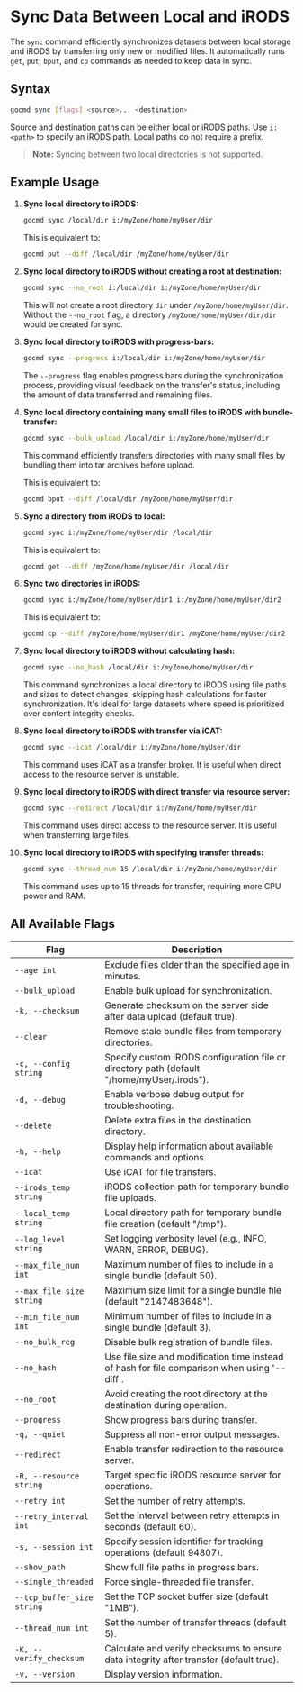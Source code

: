 # Sync Data Between Local and iRODS

The `sync` command efficiently synchronizes datasets between local storage and iRODS by transferring only new or modified files. It automatically runs `get`, `put`, `bput`, and `cp` commands as needed to keep data in sync.

## Syntax
```sh
gocmd sync [flags] <source>... <destination>
```

Source and destination paths can be either local or iRODS paths.
Use `i:<path>` to specify an iRODS path. Local paths do not require a prefix.

> **Note:** Syncing between two local directories is not supported.

## Example Usage

1. **Sync local directory to iRODS:**
    ```sh
    gocmd sync /local/dir i:/myZone/home/myUser/dir
    ```

    This is equivalent to:
    ```sh
    gocmd put --diff /local/dir /myZone/home/myUser/dir
    ```

2. **Sync local directory to iRODS without creating a root at destination:**
    ```sh
    gocmd sync --no_root i:/local/dir i:/myZone/home/myUser/dir
    ```

    This will not create a root directory `dir` under `/myZone/home/myUser/dir`. Without the `--no_root` flag, a directory `/myZone/home/myUser/dir/dir` would be created for sync.

3. **Sync local directory to iRODS with progress-bars:**
    ```sh
    gocmd sync --progress i:/local/dir i:/myZone/home/myUser/dir
    ```

    The `--progress` flag enables progress bars during the synchronization process, providing visual feedback on the transfer's status, including the amount of data transferred and remaining files.

3. **Sync local directory containing many small files to iRODS with bundle-transfer:**
    ```sh
    gocmd sync --bulk_upload /local/dir i:/myZone/home/myUser/dir
    ```

    This command efficiently transfers directories with many small files by bundling them into tar archives before upload.

    This is equivalent to:
    ```sh
    gocmd bput --diff /local/dir /myZone/home/myUser/dir
    ```

4. **Sync a directory from iRODS to local:**
    ```sh
    gocmd sync i:/myZone/home/myUser/dir /local/dir
    ```

    This is equivalent to:
    ```sh
    gocmd get --diff /myZone/home/myUser/dir /local/dir
    ```

5. **Sync two directories in iRODS:**
    ```sh
    gocmd sync i:/myZone/home/myUser/dir1 i:/myZone/home/myUser/dir2
    ```

    This is equivalent to:
    ```sh
    gocmd cp --diff /myZone/home/myUser/dir1 /myZone/home/myUser/dir2
    ```

6. **Sync local directory to iRODS without calculating hash:**
    ```sh
    gocmd sync --no_hash /local/dir i:/myZone/home/myUser/dir
    ```

    This command synchronizes a local directory to iRODS using file paths and sizes to detect changes, skipping hash calculations for faster synchronization. It's ideal for large datasets where speed is prioritized over content integrity checks.

7. **Sync local directory to iRODS with transfer via iCAT:**
    ```sh
    gocmd sync --icat /local/dir i:/myZone/home/myUser/dir
    ```

    This command uses iCAT as a transfer broker. It is useful when direct access to the resource server is unstable.

8. **Sync local directory to iRODS with direct transfer via resource server:**
    ```sh
    gocmd sync --redirect /local/dir i:/myZone/home/myUser/dir
    ```

    This command uses direct access to the resource server. It is useful when transferring large files.

9. **Sync local directory to iRODS with specifying transfer threads:**
    ```sh
    gocmd sync --thread_num 15 /local/dir i:/myZone/home/myUser/dir
    ```

    This command uses up to 15 threads for transfer, requiring more CPU power and RAM.

## All Available Flags

| Flag                  | Description                                                                 |
|-----------------------|-----------------------------------------------------------------------------|
| `--age int`           | Exclude files older than the specified age in minutes.                      |
| `--bulk_upload`       | Enable bulk upload for synchronization.                                     |
| `-k, --checksum`      | Generate checksum on the server side after data upload (default true).      |
| `--clear`             | Remove stale bundle files from temporary directories.                       |
| `-c, --config string` | Specify custom iRODS configuration file or directory path (default "/home/myUser/.irods"). |
| `-d, --debug`         | Enable verbose debug output for troubleshooting.                            |
| `--delete`            | Delete extra files in the destination directory.                             |
| `-h, --help`          | Display help information about available commands and options.              |
| `--icat`              | Use iCAT for file transfers.                                                 |
| `--irods_temp string` | iRODS collection path for temporary bundle file uploads.                     |
| `--local_temp string` | Local directory path for temporary bundle file creation (default "/tmp").    |
| `--log_level string`  | Set logging verbosity level (e.g., INFO, WARN, ERROR, DEBUG).               |
| `--max_file_num int`  | Maximum number of files to include in a single bundle (default 50).          |
| `--max_file_size string` | Maximum size limit for a single bundle file (default "2147483648").      |
| `--min_file_num int`  | Minimum number of files to include in a single bundle (default 3).           |
| `--no_bulk_reg`       | Disable bulk registration of bundle files.                                  |
| `--no_hash`           | Use file size and modification time instead of hash for file comparison when using '--diff'. |
| `--no_root`           | Avoid creating the root directory at the destination during operation.       |
| `--progress`          | Show progress bars during transfer.                                          |
| `-q, --quiet`         | Suppress all non-error output messages.                                     |
| `--redirect`          | Enable transfer redirection to the resource server.                         |
| `-R, --resource string` | Target specific iRODS resource server for operations.                     |
| `--retry int`         | Set the number of retry attempts.                                            |
| `--retry_interval int` | Set the interval between retry attempts in seconds (default 60).            |
| `-s, --session int`   | Specify session identifier for tracking operations (default 94807).         |
| `--show_path`         | Show full file paths in progress bars.                                       |
| `--single_threaded`   | Force single-threaded file transfer.                                         |
| `--tcp_buffer_size string` | Set the TCP socket buffer size (default "1MB").                        |
| `--thread_num int`    | Set the number of transfer threads (default 5).                            |
| `-K, --verify_checksum` | Calculate and verify checksums to ensure data integrity after transfer (default true). |
| `-v, --version`       | Display version information.                                                |

